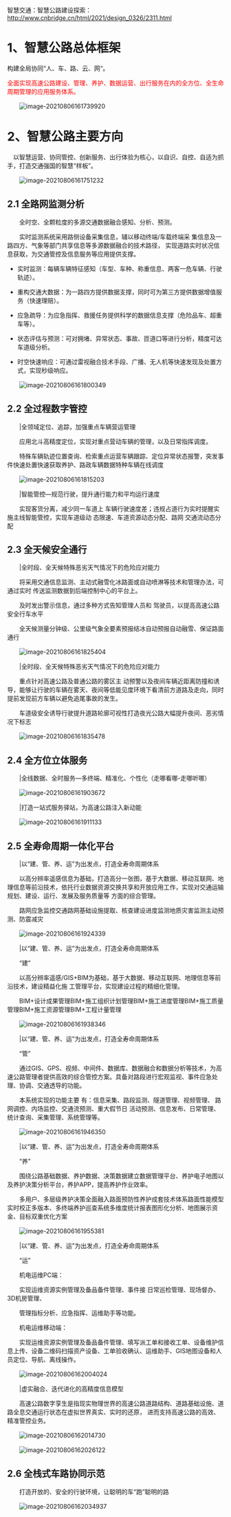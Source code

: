智慧交通：智慧公路建设探索：http://www.cnbridge.cn/html/2021/design_0326/2311.html

# 1、智慧公路总体框架

构建全局协同“人、车、路、云、网“。

<font color='red'>全面实现高速公路建设、管理、养护、数据运营、出行服务在内的全方位、全生命周期管理的应用服务体系。</font>

　　![image-20210806161739920](https://gitee.com/er-huomeng/l-img/raw/master/img/image-20210806161739920.png)

# 2、智慧公路主要方向

　以智慧运营、协同管控、创新服务、出行体验为核心，以自识、自控、自适为抓手，打造交通强国的智慧“样板”。

　　![image-20210806161751232](https://gitee.com/er-huomeng/l-img/raw/master/img/image-20210806161751232.png)

## 2.1 全路网监测分析

　　全时空、全颗粒度的多源交通数据融合感知、分析、预测。

　　实时监测系统采用路侧设备采集信息，辅以移动终端/车载终端采 集信息及一路四方、气象等部门共享信息等多源数据融合的技术路径， 实现道路实时状况信息获取，为交通管控及信息服务等应用提供支撑。

- 实时监测：每辆车辆特征感知（车型、车种、称重信息、两客一危车辆、行驶轨迹）。

- 重构交通大数据：为一路四方提供数据支撑，同时可为第三方提供数据增值服务（快速理赔）。

- 应急疏导：为应急指挥、救援任务提供科学的数据信息支撑（危险品车、超重车等）。

- 状态评估与预测：可对拥堵、异常状态、事故、匝道口等进行分析，精度可达车道级分析。

- 时空快速响应：可通过雷视融合技术手段、广播、无人机等快速发现及处置方式，实现秒级响应。

　　![image-20210806161800349](https://gitee.com/er-huomeng/l-img/raw/master/img/image-20210806161800349.png)

## 2.2 全过程数字管控

　　|全领域定位、追踪，加强重点车辆营运管理

　　应用北斗高精度定位，实现对重点营动车辆的管理，以及日常指挥调度。

　　特殊车辆轨迹位置查询、检索重点运营车辆跟踪、定位异常状态报警，突发事件快速处置快速获取养护、路政车辆数据特种车辆在线调度

　　![image-20210806161815203](https://gitee.com/er-huomeng/l-img/raw/master/img/image-20210806161815203.png)

　　|智能管控—规范行驶，提升通行能力和平均运行速度

　　实现客货分离，减少同一车道上 车辆行驶速度差；违规占道行为实时提醒实施主线智能管控，实现车道级动 态限速、车道资源动态分配、路网 交通流动态分配

## 2.3 全天候安全通行

　　|全时段、全天候特殊恶劣天气情况下的危险应对能力

　　将采用交通信息监测、主动式融雪化冰路面或自动喷淋等技术和管理办法，可通过实时 传送监测数据到后端控制中心的平台上。

　　及时发出警示信息，通过多种方式告知管理人员和 驾驶员，以提高高速公路安全行车水平

　　全天候测量分钟级、公里级气象全要素预报结冰自动预报自动融雪、保证路面通行

　　![image-20210806161825404](https://gitee.com/er-huomeng/l-img/raw/master/img/image-20210806161825404.png)

　　|全时段、全天候特殊恶劣天气情况下的危险应对能力

　　重点针对高速公路及普通公路的雾区主 动预警以及夜间车辆近距离防撞和诱导，能够让行驶的车辆在雾天、夜间等低能见度环境下看清前方道路及走向，同时提前发现前方车辆以避免追尾事故的发生。

　　车道级安全诱导行驶提升道路轮廓可视性打造夜光公路大幅提升夜间、恶劣情况下标志

　　![image-20210806161835478](https://gitee.com/er-huomeng/l-img/raw/master/img/image-20210806161835478.png)

## 2.4 全方位立体服务

　　|全线数据、全时服务—多终端、精准化、个性化（走哪看哪-走哪听哪）

　　![image-20210806161903672](https://gitee.com/er-huomeng/l-img/raw/master/img/image-20210806161903672.png)

　　|打造一站式服务驿站，为高速公路注入新动能

　　![image-20210806161911133](https://gitee.com/er-huomeng/l-img/raw/master/img/image-20210806161911133.png)

## 2.5 全寿命周期一体化平台

　　|以“建、管、养、运”为出发点，打造全寿命周期体系

　　以高分辨率遥感信息为基础，打造高分一张图，基于大数据、移动互联网、地理信息等前沿技术，依托行业数据资源交换共享和开放应用工作，实现对交通运输规划、建设、运行、发展及服务质量等 方面的综合管理。

　　路网应急监控交通路网基础设施提取、核查建设进度监测地质灾害监测主动预测、防震减灾

　　![image-20210806161924339](https://gitee.com/er-huomeng/l-img/raw/master/img/image-20210806161924339.png)

　　|以“建、管、养、运”为出发点，打造全寿命周期体系

　　“建”

　　以高分辨率遥感/GIS+BIM为基础，基于大数据、移动互联网、地理信息等前沿技术，建设精益化施 工管理平台，实现建设过程的精细化管理。

　　BIM+设计成果管理BIM+施工组织计划管理BIM+施工进度管理BIM+施工质量管理BIM+施工资源管理BIM+工程计量管理

　　![image-20210806161938346](https://gitee.com/er-huomeng/l-img/raw/master/img/image-20210806161938346.png)

　　|以“建、管、养、运”为出发点，打造全寿命周期体系

　　“管”

　　通过GIS、GPS、视频、中间件、数据库、数据融合和数据分析等技术，为高速公路管理者提供高效的综合管控方案。具备对路段进行宏观监视、事件应急处理、协调、交通透导的功能。

　　本系统实现的功能主要 有：信息采集、路段监测、隧道管理、视频管理、 路网调控、内场监控、交通流预测、重大假节日 活动预测、信息发布、日常管理、统计查询、采集管理、系统管理等。

　　![image-20210806161946350](https://gitee.com/er-huomeng/l-img/raw/master/img/image-20210806161946350.png)

　　|以“建、管、养、运”为出发点，打造全寿命周期体系

　　“养”

　　围绕公路基础数据、养护数据、决策数据建立数据管理平台、养护电子地图以及养护决策分析平台，养护APP，提高养护作业效率。

　　多用户、多层级养护决策全面融入路面预防性养护成套技术体系路面性能模型实时校正多版本、多终端养护巡查系统多维度统计报表图形化分析、地图展示资金、目标双重优化方案

　　![image-20210806161955381](https://gitee.com/er-huomeng/l-img/raw/master/img/image-20210806161955381.png)

　　|以“建、管、养、运”为出发点，打造全寿命周期体系

　　“运”

　　机电运维PC端：

　　实现运维资源实例管理及备品备件管理、事件接 日常巡检管理、现场督办、3D机房管理、

　　管理指标分析、应急指挥、运维助手等功能。

　　机电运维移动端：

　　实现运维资源实例管理及备品备件管理、填写派工单和接收工单、设备维护信息上传、设备二维码扫描资产设备、工单验收确认、运维助手、GIS地图设备和人员定位、导航、离线操作。

　　![image-20210806162004024](https://gitee.com/er-huomeng/l-img/raw/master/img/image-20210806162004024.png)

　　|虚实融合、迭代进化的高精度信息模型

　　高速公路数字孪生是指现实物理世界的高速公路道路结构、道路基础设施、道路全息交通运行状态在虚拟世界真实、实时的还原， 进而支持高速公路的高效、精准管控业务。

　　![image-20210806162014730](https://gitee.com/er-huomeng/l-img/raw/master/img/image-20210806162014730.png)

　　![image-20210806162026122](https://gitee.com/er-huomeng/l-img/raw/master/img/image-20210806162026122.png)

## 2.6 全栈式车路协同示范

　　打造开放的、安全的行驶环境，让聪明的车“跑”聪明的路

　　![image-20210806162034937](https://gitee.com/er-huomeng/l-img/raw/master/img/image-20210806162034937.png)